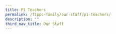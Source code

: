 ```yaml
---
title: P1 Teachers
permalink: /ftpps-family/our-staff/p1-teachers/
description: ""
third_nav_title: Our Staff
---
```

